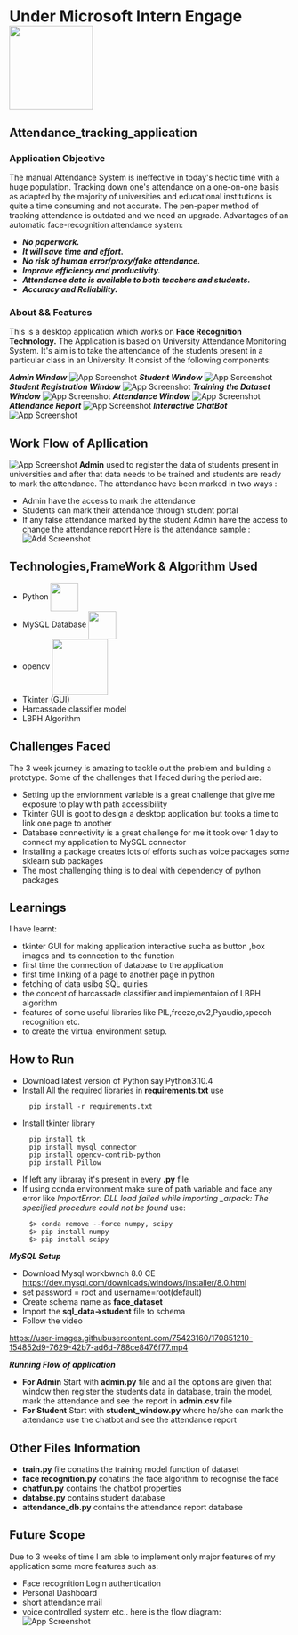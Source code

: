 # Under Microsoft Intern Engage <img align="center" width="150px" src="https://encrypted-tbn0.gstatic.com/images?q=tbn:ANd9GcQyVdPTK0R8Xl32-L04RApWEIkv_FAzISrHDOFNqrHQ65axV2JhhGWcppvPx9xM-YRlNLQ&usqp=CAU" />
## Attendance_tracking_application 
### Application Objective
The manual Attendance System is ineffective in today's hectic time with a huge population. Tracking down one's attendance on a one-on-one basis as adapted by the majority of universities and educational institutions is quite a time consuming and not accurate. The pen-paper method of tracking attendance is outdated and we need an upgrade. Advantages of an automatic face-recognition attendance system:

* ***No paperwork.***
* ***It will save time and effort.***
* ***No risk of human error/proxy/fake attendance.***
* ***Improve efficiency and productivity.***
* ***Attendance data is available to both teachers and students.***
* ***Accuracy and Reliability.***
### About && Features 
This is a desktop application which works on __Face Recognition Technology.__ The Application is based on University Attendance Monitoring System. It's aim is to take the attendance of the students present in a particular class in an University. It consist of the following components:

***Admin Window***
![App Screenshot](https://firebasestorage.googleapis.com/v0/b/face-recognition-system-d0666.appspot.com/o/admin_window.png?alt=media&token=ffd2b638-48ef-41c9-8d42-c6fcf785b181)
***Student Window***
![App Screenshot](https://firebasestorage.googleapis.com/v0/b/face-recognition-system-d0666.appspot.com/o/student_window.png?alt=media&token=3e62fbc2-37bd-494f-b479-9486f856adc3)
***Student Registration Window***
![App Screenshot](https://firebasestorage.googleapis.com/v0/b/face-recognition-system-d0666.appspot.com/o/register.png?alt=media&token=e71aebfe-ed80-4718-b0f7-4c9be2f1fcb9)
***Training the Dataset Window***
![App Screenshot](https://firebasestorage.googleapis.com/v0/b/face-recognition-system-d0666.appspot.com/o/train_window.png?alt=media&token=17f60ffb-e1f6-410b-9567-c5dea5ec3ec8)
***Attendance Window***
![App Screenshot](https://firebasestorage.googleapis.com/v0/b/face-recognition-system-d0666.appspot.com/o/mark_attendance%20(2).png?alt=media&token=a52ce49d-1c55-4793-b75d-0eff1f83394f)
***Attendance Report***
![App Screenshot](https://firebasestorage.googleapis.com/v0/b/face-recognition-system-d0666.appspot.com/o/attendance_report.png?alt=media&token=9a039d20-7b15-4b4d-b968-0eb85eb6b685)
***Interactive ChatBot***
![App Screenshot](https://firebasestorage.googleapis.com/v0/b/face-recognition-system-d0666.appspot.com/o/chat.png?alt=media&token=dee9837a-a67a-4d3c-9746-24d6779e68a3)
## Work Flow of Apllication
![App Screenshot](https://firebasestorage.googleapis.com/v0/b/face-recognition-system-d0666.appspot.com/o/app_frame.png?alt=media&token=7fd0a0af-75a8-4813-8f57-eea38b67cb9c)
**Admin** used to register the data of students present in universities and after that data needs to be trained and students are ready to mark the attendance.
The attendance have been marked in two ways :
* Admin have the access to mark the attendance
* Students can mark their attendance through student portal 
* If any false attendance marked by the student Admin have the access to change the attendance report
Here is the attendance sample :
![Add Screenshot](https://firebasestorage.googleapis.com/v0/b/face-recognition-system-d0666.appspot.com/o/sample.png?alt=media&token=57e19b6e-27ad-4bd2-a7a4-349f316f3059)
## Technologies,FrameWork & Algorithm Used
* Python <img align="center" width="50px" src="https://www.python.org/static/opengraph-icon-200x200.png"/>
* MySQL Database <img align="center" width="50px" src="https://d1.awsstatic.com/asset-repository/products/amazon-rds/1024px-MySQL.ff87215b43fd7292af172e2a5d9b844217262571.png"/>
* opencv <img align ="center" width="100px" src="https://s3.kdbeer.dev/download/IMG_5fbab1507284d4be4733a21c-354953604.png" />
* Tkinter (GUI) 
* Harcassade classifier model 
* LBPH Algorithm  
## Challenges Faced
The 3 week journey is amazing to tackle out the problem and building a prototype. Some of the challenges that I faced during the period are:
* Setting up the enviornment variable is a great challenge that give me exposure to play with path accessibility
* Tkinter GUI is goot to design a desktop application but tooks a time to link one page to another
* Database connectivity is a great challenge for me it took over 1 day to connect my application to MySQL connector
* Installing a package creates lots of efforts such as voice packages some sklearn sub packages
* The most challenging thing is to deal with dependency of python packages
## Learnings
I have learnt:
* tkinter GUI for making application interactive sucha as button ,box images and its connection to the function
* first time the connection of database to the application
* first time linking of a page to another page in python
* fetching of data usibg SQL quiries
* the concept of harcassade classifier and implementaion of LBPH algorithm
* features of some useful libraries like PIL,freeze,cv2,Pyaudio,speech recognition etc.
* to create the virtual environment setup.
## How to Run
* Download latest version of Python say Python3.10.4
* Install All the required libraries in **requirements.txt**
use
```
     pip install -r requirements.txt
```
* Install tkinter library 
```
     pip install tk
     pip install mysql_connector
     pip install opencv-contrib-python
     pip install Pillow
```
* If left any libraray it's present in every **.py** file
* If using conda environment make sure of path variable and face any error like *ImportError: DLL load failed while importing _arpack: The specified procedure could not be found*
use:
```
     $> conda remove --force numpy, scipy
     $> pip install numpy
     $> pip install scipy
```
***MySQL Setup***
* Download Mysql workbwnch 8.0 CE https://dev.mysql.com/downloads/windows/installer/8.0.html
* set password = root and username=root(default)
* Create schema name as **face_dataset**
* Import the **sql_data->student** file to schema
* Follow the video



https://user-images.githubusercontent.com/75423160/170851210-154852d9-7629-42b7-ad6d-788ce8476f77.mp4



***Running Flow of application***
* **For Admin**
Start with **admin.py** file and all the options are given that window
then register the students data in database, train the model, mark the attendance and see the report in **admin.csv** file
* **For Student**
Start with **student_window.py** 
where he/she can mark the attendance use the chatbot and see the attendance report

## Other Files Information
* **train.py** file conatins the training model function of dataset
* **face recognition.py** conatins the face algorithm to recognise the face
* **chatfun.py** contains the chatbot properties
* **databse.py** contains student database
* **attendance_db.py** contains the attendance report database
## Future Scope
Due to 3 weeks of time I am able to implement only major features of my application
some more features such as:
* Face recognition Login authentication
* Personal Dashboard
* short attendance mail
* voice controlled system etc..
here is the flow diagram:
![App Screenshot](https://firebasestorage.googleapis.com/v0/b/face-recognition-system-d0666.appspot.com/o/application_frame.png?alt=media&token=638b5abc-d6a1-40de-92d6-fdcb908881d8)


